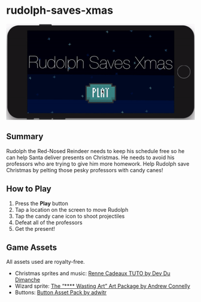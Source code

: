 # rudolph-saves-xmas

![Gameplay](/gameplay.gif?raw=true "Gameplay")

## Summary
Rudolph the Red-Nosed Reindeer needs to keep his schedule free so he can help Santa deliver presents on Christmas. He needs to avoid his professors who are trying to give him more homework. Help Rudolph save Christmas by pelting those pesky professors with candy canes!

## How to Play
1. Press the **Play** button
2. Tap a location on the screen to move Rudolph
3. Tap the candy cane icon to shoot projectiles
4. Defeat all of the professors
5. Get the present!

## Game Assets
All assets used are royalty-free.

* Christmas sprites and music: [Renne Cadeaux TUTO by Dev Du Dimanche](https://developpeusedudimanche.itch.io/renne-cadeau-tuto)
* Wizard sprite: [The “**** Wasting Art” Art Package by Andrew Connelly](https://cog_software.itch.io/fwa-artpackage)
* Buttons: [Button Asset Pack by adwitr](https://adwitr.itch.io/button-asset-pack)
